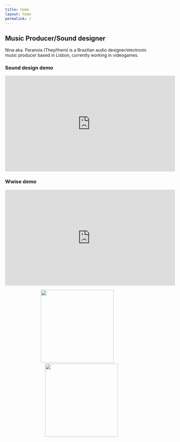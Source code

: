```yaml
---
title: home
layout: home
permalink: /
---
```


## Music Producer/Sound designer

Nina aka. Paranoia (They/them) is a Brazilian audio designer/electronic music producer based in Lisbon, currently working in videogames.

### Sound design demo

<iframe width="560" height="315" src="https://www.youtube.com/embed/QanVjmX_bOI" title="YouTube video player" frameborder="0" allow="accelerometer; autoplay; clipboard-write; encrypted-media; gyroscope; picture-in-picture" allowfullscreen></iframe>
<br />

### Wwise demo

<iframe width="560" height="315" src="https://www.youtube.com/embed/39J1ile_gDk" frameborder="0" allow="accelerometer; autoplay; encrypted-media; gyroscope; picture-in-picture" allowfullscreen></iframe>

<br />
<p align="center">
  <img src="https://user-images.githubusercontent.com/64982634/155757458-2ae93bf7-a5c0-40db-b5ac-55d8e6599b08.png" width="240">&nbsp; &nbsp; &nbsp; &nbsp;<img src="https://user-images.githubusercontent.com/64982634/155758357-89bb047c-6400-4274-8d28-259be063b4f8.png" width="240">
</p>
